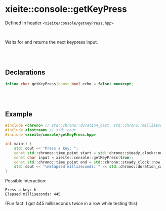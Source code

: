 # xieite::console::getKeyPress
Defined in header `<xieite/console/getKeyPress.hpp>`

<br/>

Waits for and returns the next keypress input.

<br/><br/>

## Declarations
```cpp
inline char getKeyPress(const bool echo = false) noexcept;
```

<br/><br/>

## Example
```cpp
#include <chrono> // std::chrono::duration_cast, std::chrono::milliseconds, std::chrono::steady_clock, std::chrono::time_point
#include <iostream> // std::cout
#include <xieite/console/getKeyPress.hpp>

int main() {
	std::cout << "Press a key: ";
	const std::chrono::time_point start = std::chrono::steady_clock::now();
	const char input = xieite::console::getKeyPress(true);
	const std::chrono::time_point end = std::chrono::steady_clock::now();
	std::cout << "\nElapsed milliseconds: " << std::chrono::duration_cast<std::chrono::milliseconds>(start - end).count() << '\n';
}
```
Possible interaction:
```
Press a key: h
Elapsed milliseconds: 445
```
(Fun fact: I got 445 milliseconds twice in a row while testing this)

